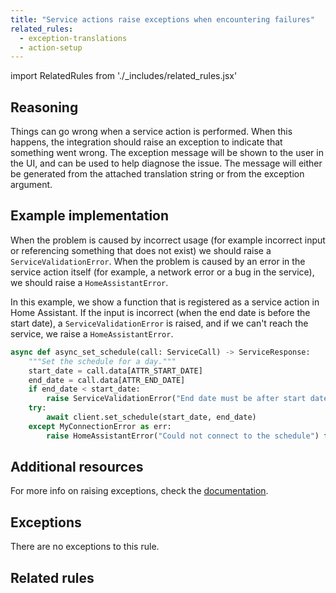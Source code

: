 ```yaml
---
title: "Service actions raise exceptions when encountering failures"
related_rules:
  - exception-translations
  - action-setup
---
```

import RelatedRules from './_includes/related_rules.jsx'

## Reasoning

Things can go wrong when a service action is performed.
When this happens, the integration should raise an exception to indicate that something went wrong.
The exception message will be shown to the user in the UI, and can be used to help diagnose the issue.
The message will either be generated from the attached translation string or from the exception argument.

## Example implementation

When the problem is caused by incorrect usage (for example incorrect input or referencing something that does not exist) we should raise a `ServiceValidationError`.
When the problem is caused by an error in the service action itself (for example, a network error or a bug in the service), we should raise a `HomeAssistantError`.

In this example, we show a function that is registered as a service action in Home Assistant.
If the input is incorrect (when the end date is before the start date), a `ServiceValidationError` is raised, and if we can't reach the service, we raise a `HomeAssistantError`.

```python {6,10} showLineNumbers
async def async_set_schedule(call: ServiceCall) -> ServiceResponse:
    """Set the schedule for a day."""
    start_date = call.data[ATTR_START_DATE]
    end_date = call.data[ATTR_END_DATE]
    if end_date < start_date:
        raise ServiceValidationError("End date must be after start date")
    try:
        await client.set_schedule(start_date, end_date)
    except MyConnectionError as err:
        raise HomeAssistantError("Could not connect to the schedule") from err
```

## Additional resources

For more info on raising exceptions, check the [documentation](../../platform/raising_exceptions).

## Exceptions

There are no exceptions to this rule.

## Related rules

<RelatedRules relatedRules={frontMatter.related_rules}></RelatedRules>